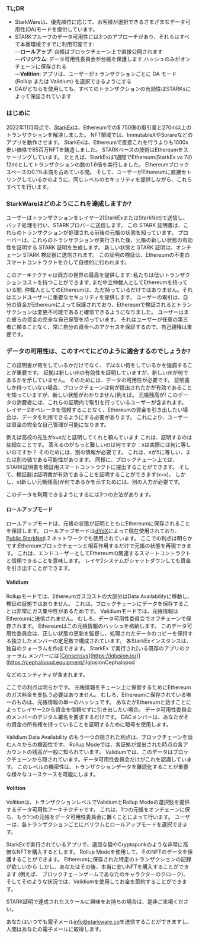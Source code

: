 ### TL;DR

* StarkWareは、優先順位に応じて、お客様が選択できるさまざまなデータ可用性(DA)モードを提供しています。
* STARKプルーフのデータ可用性には3つのアプローチがあり、それらはすべて本番環境ですでに利用可能です:\
  —**ロールアップ**: 台帳はブロックチェーン上で直接公開されます\
  —**バリジウム**: データ可用性委員会が台帳を保護します,ハッシュのみがオンチェーンに保存される\
  —**Volition**: アプリは、ユーザーがトランザクションごとに DA モード (Rollup または Validium) を選択できるようにする
* DAがどちらを使用しても、すべてのトランザクションの有効性はSTARKsによって保証されています

### はじめに

2022年11月時点で、[StarkEx](https://starkware.co/starkex/)は、Ethereumでの$ 750億の取引量と270m以上のトランザクションを解決しました。 NFT領域では、ImmutableXやSorareなどのアプリを動作させます。 StarkExは、Ethereumで直接これを行うよりも1000x安い価格で85百万NFTを鋳造しました。 STARKベースの技術はEthereumをスケーリングしています。 たとえば、StarkExは1週間でEthereum(StarkEx vs 7の12m)としてトランザクションの数の1.6倍を実行しました。 Ethereumブロックスペースの0.1%未満を占めている間。 そして、ユーザーがEthereumに直接セトリングしているかのように、同じレベルのセキュリティを提供しながら、これらすべてを行います。

### StarkWareはどのようにこれを達成しますか?

ユーザーはトランザクションをレイヤー2(StarkExまたはStarkNet)で送信し、バッチ処理を行い、STARKプロバーに送信します。 この STARK 証明書は、これらのトランザクションが処理される前後の元帳の状態を知っています。 プローバーは、これらのトランザクションが実行された後、元帳の新しい状態の有効性を証明する STARK 証明を生成します。 新しい状態と STARK 証明は、オンチェーン STARK 検証器に送信されます。 この証明の検証は、Ethereumの不変のスマートコントラクトを介して自律的に行われます。

このアーキテクチャは両方の世界の最高を提供します: 私たちは低いトランザクションコストを持つことができます, まだ中立仲裁人としてEthereumを持っている間. 仲裁人としてのEthereumは、ただ持っているだけではありません。それはエンドユーザーに重要なセキュリティを提供します。 ユーザーの取引は、自分の資金がEthereumによって保護されており、Ethereumで検証されるとトランザクションは変更不可能であると確信できるようになりました。 ユーザーはまた彼らの資金の完全な自己保管を持っています。 それはユーザーが任意の第三者に頼ることなく、常に自分の資金へのアクセスを保証するので、自己親権は重要です。

### データの可用性は、このすべてにどのように適合するのでしょうか?

この証明書が何をしているかだけでなく、*ではない*何をしているかを強調することが重要です。 証拠は新しい州の有効性を証明していますが、新しい州が何であるかを示していません。 そのためには、データの可用性が必要です。 証明書しか持っていない場合、ブロックチェーンは何が提出されたかが有効であることを知っていますが、新しい状態がわかりません(例えば。 元帳残高が! このデータの消費者には、これらの証明内で取引を行っているユーザーが含まれます。 レイヤー2オペレータを信頼することなく、Ethereumの資金を引き出したい場合は、データを利用できるようにする必要があります。 これにより、ユーザーは資金の完全な自己管理が可能になります。

例えば高校の先生がx=xだと証明してくれと頼んでいます これは、証明するのは些細なことです。 答えるのがもっと難しいのは何ですか：xは実際には何に等しいのですか？ そのためには、別の情報が必要です。 これは、xが5に等しい、または別の値である可能性があります。 同様に、ブロックチェーン上では、STARK証明書を検証用スマートコントラクトに提出することができます。 そして、検証器は証明書が有効であることを証明することができます(x=x)。 しかし、x(新しい元帳残高)が何であるかを示すためには、別の入力が必要です。

このデータを利用できるようにするには3つの方法があります。

#### ロールアップモード

ロールアップモードは、元帳の状態が証明とともにEthereumに保存されることを保証します。 ロールアップモードは[dYdX](https://dydx.exchange/)によって現在使用されており、[Public StarkNet](http://starknet.io/)L2 ネットワークでも使用されています。 ここでの利点は明らかです:Ethereumブロックチェーンと相互作用するだけで元帳の状態を再現できます。 これは、エンドユーザーとしてEthereumの関連するスマートコントラクトと信頼できることを意味します。 レイヤ2システムがシャットダウンしても資金を引き出すことができます。

#### Validium

Rollupモードでは、Ethereumガスコストの大部分はData Availabilityに移動し、検証の証拠ではありません。 これは、ブロックチェーンにデータを保存することは非常にガス集中性があるためです。 Validiumモードでは、元帳情報はEthereumに送信されません。 むしろ、データ可用性委員会でオフチェーンで保存されます。 Ethereumはこの元帳情報のハッシュを格納します。 このデータ可用性委員会は、正しい状態の更新を監督し、処理されたデータのコピーを保持する独立したメンバーの定足数で構成されています。 各StarkExインスタンスは、独自のクォーラムを作成できます。 StarkEx で実行され[いる既存のアプリのクォーラム メンバーには[[Consensys](https://consensys.net/)](https://iqlusion.io/)](https://cephalopod.equipment/)Iqlusion</a>Cephalopod



などのエンティティが含まれます。</p> 

ここでの利点は明らかです。 元帳情報をチェーン上に保管するためにEthereumのガス料金を支払う必要はありません。 むしろ、Ethereumに保存されている唯一のものは、元帳情報の単一のハッシュです。 あなたがEthereumと話すことによってレイヤー2から資金を信頼せずに引き出したい場合。 データ可用性委員会のメンバーのデジタル署名を要求するだけです。 DACメンバーは、あなたがその資金の所有権を持っていることを証明するために暗号を使用します。

Validium Data Availability のもう一つの隠された利点は、ブロックチェーンを読む人々からの機密性です。 Rollup Modeでは、各証拠が提出された時点の各アカウントの残高が一般に知られています。 Validiumでは、このデータはブロックチェーンから隠されています。データ可用性委員会だけがこれを認識しています。 このレベルの機密性は、トランザクションデータを難読化することが重要な様々なユースケースを可能にします。



#### Volition

Volitionは、トランザクションレベルでValidiumとRollup Modeの選択肢を提供するデータ可用性アーキテクチャです。 これは、1つの元帳をオンチェーンに保ち、もう1つの元帳をデータ可用性委員会に置くことによって行います。 ユーザーは、各トランザクションごとにバリウムとロールアップモードを選択できます。

StarkExで実行されているアプリで、退屈な猿やCryptopunkのような非常に高価なNFTを購入するとします。 Rollup Modeを使用して、そのNFTのデータを保護することができます。 Ethereumに保存された特定のトランザクションの記録が欲しいから しかし、あなたはその後、本当に安いNFTを購入することができます (例えば、 ブロックチェーンゲームであなたのキャラクターのクローク)、そしてそのような状況では、Validiumを使用してお金を節約することができます。

STARK証明で達成されたスケールに興味をお持ちの場合は、是非ご来場ください。

あなたはいつでも電子メール[info@starkware.co](mailto:info@starkware.co)を送信することができますし、人間はあなたの電子メールに取得します。